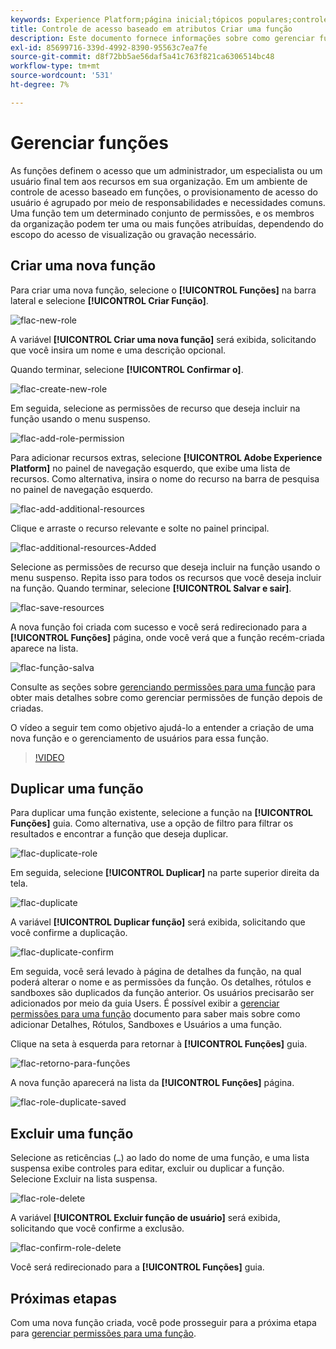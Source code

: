 ```yaml
---
keywords: Experience Platform;página inicial;tópicos populares;controle de acesso;controle de acesso baseado em atributos;ABAC
title: Controle de acesso baseado em atributos Criar uma função
description: Este documento fornece informações sobre como gerenciar funções por meio da interface de Permissões no Adobe Experience Cloud
exl-id: 85699716-339d-4992-8390-95563c7ea7fe
source-git-commit: d8f72bb5ae56daf5a41c763f821ca6306514bc48
workflow-type: tm+mt
source-wordcount: '531'
ht-degree: 7%

---
```


# Gerenciar funções

As funções definem o acesso que um administrador, um especialista ou um usuário final tem aos recursos em sua organização. Em um ambiente de controle de acesso baseado em funções, o provisionamento de acesso do usuário é agrupado por meio de responsabilidades e necessidades comuns. Uma função tem um determinado conjunto de permissões, e os membros da organização podem ter uma ou mais funções atribuídas, dependendo do escopo do acesso de visualização ou gravação necessário.

## Criar uma nova função

Para criar uma nova função, selecione o **[!UICONTROL Funções]** na barra lateral e selecione **[!UICONTROL Criar Função]**.

![flac-new-role](../../images/flac-ui/flac-new-role.png)

A variável **[!UICONTROL Criar uma nova função]** será exibida, solicitando que você insira um nome e uma descrição opcional.

Quando terminar, selecione **[!UICONTROL Confirmar o]**.

![flac-create-new-role](../../images/flac-ui/flac-create-new-role.png)

Em seguida, selecione as permissões de recurso que deseja incluir na função usando o menu suspenso.

![flac-add-role-permission](../../images/flac-ui/flac-add-role-permission.png)

Para adicionar recursos extras, selecione **[!UICONTROL Adobe Experience Platform]** no painel de navegação esquerdo, que exibe uma lista de recursos. Como alternativa, insira o nome do recurso na barra de pesquisa no painel de navegação esquerdo.

![flac-add-additional-resources](../../images/flac-ui/flac-add-additional-resources.png)

Clique e arraste o recurso relevante e solte no painel principal.

![flac-additional-resources-Added](../../images/flac-ui/flac-additional-resources-added.png)

Selecione as permissões de recurso que deseja incluir na função usando o menu suspenso. Repita isso para todos os recursos que você deseja incluir na função. Quando terminar, selecione **[!UICONTROL Salvar e sair]**.

![flac-save-resources](../../images/flac-ui/flac-save-resources.png)

A nova função foi criada com sucesso e você será redirecionado para a **[!UICONTROL Funções]** página, onde você verá que a função recém-criada aparece na lista.

![flac-função-salva](../../images/flac-ui/flac-role-saved.png)

Consulte as seções sobre [gerenciando permissões para uma função](#manage-permissions-for-a-role) para obter mais detalhes sobre como gerenciar permissões de função depois de criadas.

O vídeo a seguir tem como objetivo ajudá-lo a entender a criação de uma nova função e o gerenciamento de usuários para essa função.

>[!VIDEO](https://video.tv.adobe.com/v/336081/?learn=on)

## Duplicar uma função

Para duplicar uma função existente, selecione a função na **[!UICONTROL Funções]** guia. Como alternativa, use a opção de filtro para filtrar os resultados e encontrar a função que deseja duplicar.

![flac-duplicate-role](../../images/flac-ui/flac-duplicate-role.png)

Em seguida, selecione **[!UICONTROL Duplicar]** na parte superior direita da tela.

![flac-duplicate](../../images/flac-ui/flac-duplicate.png)

A variável **[!UICONTROL Duplicar função]** será exibida, solicitando que você confirme a duplicação.

![flac-duplicate-confirm](../../images/flac-ui/flac-duplicate-confirm.png)

Em seguida, você será levado à página de detalhes da função, na qual poderá alterar o nome e as permissões da função. Os detalhes, rótulos e sandboxes são duplicados da função anterior. Os usuários precisarão ser adicionados por meio da guia Users. É possível exibir a [gerenciar permissões para uma função](permissions.md) documento para saber mais sobre como adicionar Detalhes, Rótulos, Sandboxes e Usuários a uma função.

Clique na seta à esquerda para retornar à **[!UICONTROL Funções]** guia.

![flac-retorno-para-funções](../../images/flac-ui/flac-return-to-roles.png)

A nova função aparecerá na lista da **[!UICONTROL Funções]** página.

![flac-role-duplicate-saved](../../images/flac-ui/flac-role-duplicate-saved.png)

## Excluir uma função

Selecione as reticências (`…`) ao lado do nome de uma função, e uma lista suspensa exibe controles para editar, excluir ou duplicar a função. Selecione Excluir na lista suspensa.

![flac-role-delete](../../images/flac-ui/flac-role-delete.png)

A variável **[!UICONTROL Excluir função de usuário]** será exibida, solicitando que você confirme a exclusão.

![flac-confirm-role-delete](../../images/flac-ui/flac-confirm-role-delete.png)

Você será redirecionado para a **[!UICONTROL Funções]** guia.

## Próximas etapas

Com uma nova função criada, você pode prosseguir para a próxima etapa para [gerenciar permissões para uma função](permissions.md).
